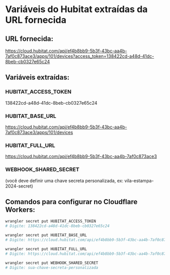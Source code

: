 # Variáveis do Hubitat extraídas da URL fornecida

## URL fornecida:
https://cloud.hubitat.com/api/ef4b8bb9-5b3f-43bc-aa4b-7af0c873ace3/apps/101/devices?access_token=138422cd-a48d-41dc-8beb-cb0327e65c24

## Variáveis extraídas:

### HUBITAT_ACCESS_TOKEN
138422cd-a48d-41dc-8beb-cb0327e65c24

### HUBITAT_BASE_URL  
https://cloud.hubitat.com/api/ef4b8bb9-5b3f-43bc-aa4b-7af0c873ace3/apps/101/devices

### HUBITAT_FULL_URL
https://cloud.hubitat.com/api/ef4b8bb9-5b3f-43bc-aa4b-7af0c873ace3

### WEBHOOK_SHARED_SECRET
(você deve definir uma chave secreta personalizada, ex: vila-estampa-2024-secret)

## Comandos para configurar no Cloudflare Workers:

```bash
wrangler secret put HUBITAT_ACCESS_TOKEN
# Digite: 138422cd-a48d-41dc-8beb-cb0327e65c24

wrangler secret put HUBITAT_BASE_URL  
# Digite: https://cloud.hubitat.com/api/ef4b8bb9-5b3f-43bc-aa4b-7af0c873ace3/apps/101/devices

wrangler secret put HUBITAT_FULL_URL
# Digite: https://cloud.hubitat.com/api/ef4b8bb9-5b3f-43bc-aa4b-7af0c873ace3

wrangler secret put WEBHOOK_SHARED_SECRET
# Digite: sua-chave-secreta-personalizada
```